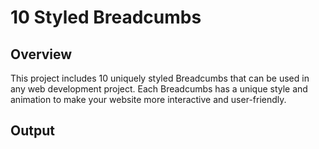 # 10 Styled Breadcumbs

## Overview
This project includes 10 uniquely styled Breadcumbs that can be used in any web development project. Each Breadcumbs has a unique style and animation to make your website more interactive and user-friendly.

## Output

